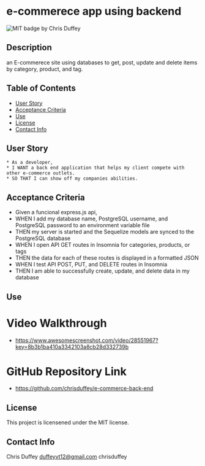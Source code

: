 # e-commerece app using backend
  ![MIT badge ](https://img.shields.io/badge/License-MIT-yellow.svg)
  by Chris Duffey
  ## Description
  an E-commerece site using databases to get, post, update and delete items by category, product, and tag.
  ## Table of Contents
  - [User Story](#user-story)
  - [Acceptance Criteria](#acceptance-criteria)
  - [Use](#use)
  - [License](#license)
  - [Contact Info](#contact-info)


  ## User Story
    * As a developer, 
    * I WANT a back end application that helps my client compete with other e-commerce outlets. 
    * SO THAT I can show off my companies abilities.
  
  ## Acceptance Criteria
  * Given a funcional express.js api,
  * WHEN I add my database name, PostgreSQL username, and PostgreSQL password to an environment variable file
  * THEN my server is started and the Sequelize models are synced to the PostgreSQL database
  * WHEN I open API GET routes in Insomnia for categories, products, or tags
  * THEN the data for each of these routes is displayed in a formatted JSON
  * WHEN I test API POST, PUT, and DELETE routes in Insomnia
  * THEN I am able to successfully create, update, and delete data in my database
  
  ## Use
  # Video Walkthrough
  * https://www.awesomescreenshot.com/video/28551967?key=8b3b1ba410a3342103a8cb28d332739b
  # GitHub Repository Link
  * https://github.com/chrisduffey/e-commerce-back-end
  ## License
This project is licensened under the MIT license.
  ## Contact Info
  Chris Duffey
  duffeyvt12@gmail.com
  chrisduffey

